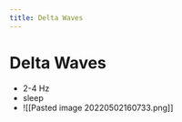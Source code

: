```yaml
---
title: Delta Waves
---
```


# Delta Waves
- 2-4 Hz 
- sleep
- ![[Pasted image 20220502160733.png]]




